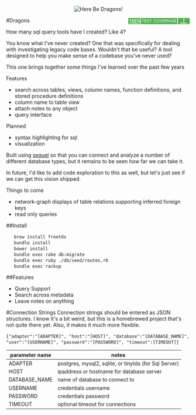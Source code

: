 <p align="center"><img src="https://patf.net/images/dragons.jpg" alt="Here Be Dragons!"></p>

#Dragons <img src="https://raw.githubusercontent.com/pfarrell/bemused/master/coverage/coverage-badge.png" align="right" height="20" >

How many sql query tools have I created? Like 4?

You know what I've never created? One that was specifically for dealing with investigating legacy code bases. Wouldn't that be useful? A tool designed to help you make sense of a codebase you've never used?

This one brings together some things I've learned over the past few years

Features
  * search across tables, views, column names, function definitions, and stored procedure definitions
  * column name to table view
  * attach notes to any object
  * query interface

Planned
  * syntax highlighting for sql
  * visualization

Built using [sequel](http://sequel.jeremyevans.net/) so that you can connect and analyze a number of different database types, but
it remains to be seen how far we can take it.

In future, I'd like to add code exploration to this as well, but let's just see if we can get this 
vision shipped.

Things to come

* network-graph displays of table relations supporting inferred foreign keys
* read only queries

##Install

```
   brew install freetds
   bundle install
   bower install
   bundle exec rake db:migrate
   bundle exec ruby ./db/seed/routes.rb
   bundle exec rackup
```

##Features
* Query Support
* Search across metadata
* Leave notes on anything

#Connection Strings
Connection strings should be entered as JSON structures. I know it's a bit weird, but this is a homebrewed project that's not quite there yet.  Also, it makes it much more flexible.

```
{"adapter":"[ADAPTER]", "host":"[HOST]", "database":"[DATABASE_NAME]", "user":"[USERNAME]", "password":"[PASSWORD]", "timeout":[TIMEOUT]}
```

|parameter name|notes|
|---|---|
|ADAPTER|postgres, mysql2, sqlite, or tinytds (for Sql Server)|
|HOST|ipaddress or hostname for database server|
|DATABASE_NAME|name of database to connect to|
|USERNAME|credentials username|
|PASSWORD|credentials password|
|TIMEOUT|optional timeout for connections|

